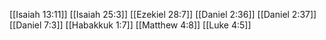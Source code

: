 [[Isaiah 13:11]]
[[Isaiah 25:3]]
[[Ezekiel 28:7]]
[[Daniel 2:36]]
[[Daniel 2:37]]
[[Daniel 7:3]]
[[Habakkuk 1:7]]
[[Matthew 4:8]]
[[Luke 4:5]]
